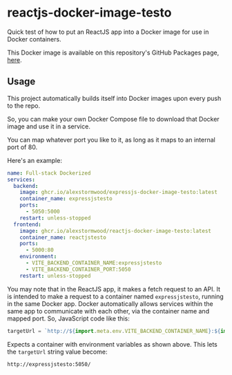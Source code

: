# reactjs-docker-image-testo

Quick test of how to put an ReactJS app into a Docker image for use in Docker containers.

This Docker image is available on this repository's GitHub Packages page, [here](https://github.com/AlexStormwood/reactjs-docker-image-testo/pkgs/container/reactjs-docker-image-testo).

## Usage

This project automatically builds itself into Docker images upon every push to the repo.

So, you can make your own Docker Compose file to download that Docker image and use it in a service.

You can map whatever port you like to it, as long as it maps to an internal port of 80.

Here's an example:

```yml
name: Full-stack Dockerized
services:
  backend:
    image: ghcr.io/alexstormwood/expressjs-docker-image-testo:latest
    container_name: expressjstesto
    ports:
      - 5050:5000
    restart: unless-stopped
  frontend:
    image: ghcr.io/alexstormwood/reactjs-docker-image-testo:latest
    container_name: reactjstesto
    ports:
      - 5000:80
    environment:
      - VITE_BACKEND_CONTAINER_NAME:expressjstesto
      - VITE_BACKEND_CONTAINER_PORT:5050
    restart: unless-stopped
```

You may note that in the ReactJS app, it makes a fetch request to an API. It is intended to make a request to a container named `expressjstesto`, running in the same Docker app. Docker automatically allows services within the same app to communicate with each other, via the container name and mapped port. So, JavaScript code like this:

```js
targetUrl = `http://${import.meta.env.VITE_BACKEND_CONTAINER_NAME}:${import.meta.env.VITE_BACKEND_CONTAINER_PORT}/`;
```

Expects a container with environment variables as shown above. This lets the `targetUrl` string value become:

```
http://expressjstesto:5050/
```